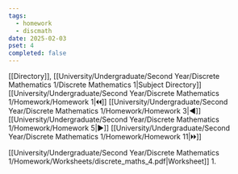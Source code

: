 ```yaml
---
tags:
  - homework
  - discmath
date: 2025-02-03
pset: 4
completed: false
---
```

[[Directory]], [[University/Undergraduate/Second Year/Discrete Mathematics 1/Discrete Mathematics 1|Subject Directory]]
[[University/Undergraduate/Second Year/Discrete Mathematics 1/Homework/Homework 1|🞀🞀]] [[University/Undergraduate/Second Year/Discrete Mathematics 1/Homework/Homework 3|◀]] [[University/Undergraduate/Second Year/Discrete Mathematics 1/Homework/Homework 5|▶]] [[University/Undergraduate/Second Year/Discrete Mathematics 1/Homework/Homework 11|🞂🞂]]

[[University/Undergraduate/Second Year/Discrete Mathematics 1/Homework/Worksheets/discrete_maths_4.pdf|Worksheet]]
1. 
